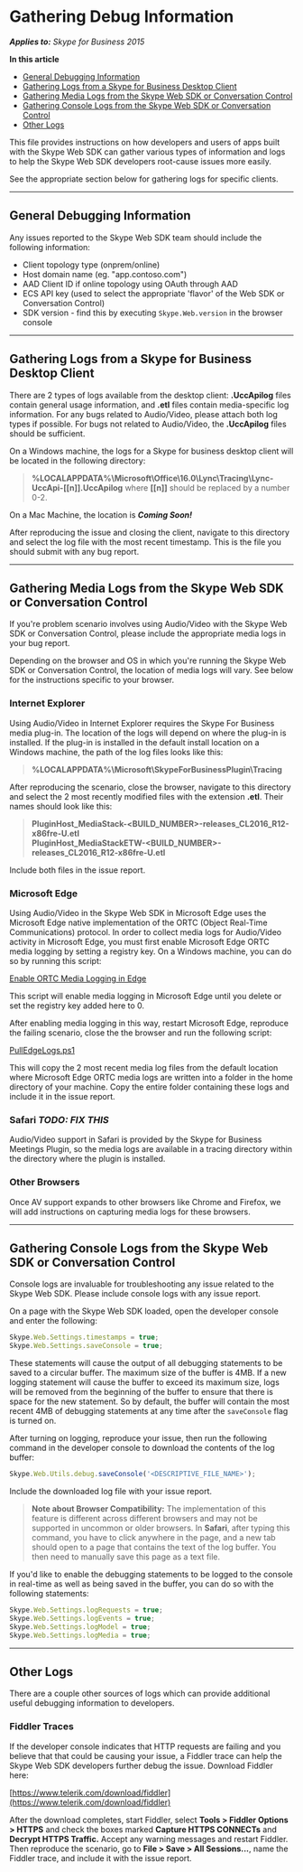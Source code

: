 # Gathering Debug Information

 _**Applies to:** Skype for Business 2015_

 **In this article**
- [General Debugging Information](#general-info) 
- [Gathering Logs from a Skype for Business Desktop Client](#sfb-desktop)
- [Gathering Media Logs from the Skype Web SDK or Conversation Control](#sdk-media)
- [Gathering Console Logs from the Skype Web SDK or Conversation Control](#sdk-console)
- [Other Logs](#other-logs)

This file provides instructions on how developers and users of apps built with the Skype Web SDK can gather various types of information and logs to help the Skype Web SDK developers root-cause issues more easily.

See the appropriate section below for gathering logs for specific clients.

---
<a name="general-info"></a>
## General Debugging Information

Any issues reported to the Skype Web SDK team should include the following information:

- Client topology type (onprem/online)
- Host domain name (eg. "app.contoso.com")
- AAD Client ID if online topology using OAuth through AAD
- ECS API key (used to select the appropriate 'flavor' of the Web SDK or Conversation Control)
- SDK version - find this by executing `Skype.Web.version` in the browser console 

---
<a name="sfb-desktop"></a>
## Gathering Logs from a Skype for Business Desktop Client

There are 2 types of logs available from the desktop client: **.UccApilog** files contain general usage information, and **.etl** files contain media-specific log information. For any bugs related to Audio/Video, please attach both log types if possible. For bugs not related to Audio/Video, the **.UccApilog** files should be sufficient.

On a Windows machine, the logs for a Skype for business desktop client will be located in the following directory:

>**%LOCALAPPDATA%\Microsoft\Office\16.0\Lync\Tracing\Lync-UccApi-[[n]].UccApilog** where **[[n]]**
should be replaced by a number 0-2.

On a Mac Machine, the location is _**Coming Soon!**_

After reproducing the issue and closing the client, navigate to this directory and select the log file with the most recent timestamp. This is the file you should submit with any bug report.

---
<a name="sdk-media"></a>
## Gathering Media Logs from the Skype Web SDK or Conversation Control

If you're problem scenario involves using Audio/Video with the Skype Web SDK or Conversation Control, please include the appropriate media logs in your bug report. 

Depending on the browser and OS in which you're running the Skype Web SDK or Conversation Control, the location of media logs will vary. See below for the instructions specific to your browser.

### Internet Explorer

Using Audio/Video in Internet Explorer requires the Skype For Business media plug-in. The location of the logs will depend on where the plug-in is installed. If the plug-in is installed in the default install location on a Windows machine, the path of the log files looks like this:

>**%LOCALAPPDATA%\Microsoft\SkypeForBusinessPlugin\Tracing**

After reproducing the scenario, close the browser, navigate to this directory and select the 2 most recently modified files with the extension **.etl**. Their names should look like this:

>**PluginHost_MediaStack-\<BUILD\_NUMBER\>-releases_CL2016_R12-x86fre-U.etl** <br>
**PluginHost_MediaStackETW-\<BUILD\_NUMBER\>-releases_CL2016_R12-x86fre-U.etl**

Include both files in the issue report.

### Microsoft Edge

Using Audio/Video in the Skype Web SDK in Microsoft Edge uses the Microsoft Edge native implementation of the ORTC (Object Real-Time Communications) protocol. In order to collect media logs for Audio/Video activity in Microsoft Edge, you must first enable Microsoft Edge ORTC media logging by setting a registry key. On a Windows machine, you can do so by running this script: 

[Enable ORTC Media Logging in Edge](../../../utils/EnableEdgeLogging.ps1)

This script will enable media logging in Microsoft Edge until you delete or set the registry key added here to 0.

After enabling media logging in this way, restart Microsoft Edge, reproduce the failing scenario, close the the browser and run the following script:

[PullEdgeLogs.ps1](../../../utils/pullEdgeLogs-external.ps1)

This will copy the 2 most recent media log files from the default location where Microsoft Edge ORTC media logs are written into a folder in the home directory of your machine. Copy the entire folder containing these logs and include it in the issue report.

### Safari _**TODO: FIX THIS**_

Audio/Video support in Safari is provided by the Skype for Business Meetings Plugin, so the media logs are available in a tracing directory within the directory where the plugin is installed.

### Other Browsers

Once AV support expands to other browsers like Chrome and Firefox, we will add instructions on capturing media logs for these browsers.

---
<a name="sdk-console"></a>
## Gathering Console Logs from the Skype Web SDK or Conversation Control

Console logs are invaluable for troubleshooting any issue related to the Skype Web SDK. Please include console logs with any issue report. 

On a page with the Skype Web SDK loaded, open the developer console and enter the following: 

``` js
Skype.Web.Settings.timestamps = true;
Skype.Web.Settings.saveConsole = true;
```

These statements will cause the output of all debugging statements to be saved to a circular buffer. The maximum size of the buffer is 4MB. If a new logging statement will cause the buffer to exceed its maximum size, logs will be removed from the beginning of the buffer to ensure that there is space for the new statement. So by default, the buffer will contain the most recent 4MB of debugging statements at any time after the `saveConsole` flag is turned on.

After turning on logging, reproduce your issue, then run the following command in the developer console to download the contents of the log buffer:

``` js
Skype.Web.Utils.debug.saveConsole('<DESCRIPTIVE_FILE_NAME>');
```

Include the downloaded log file with your issue report.

>**Note about Browser Compatibility:** The implementation of this feature is different across different browsers and may not be supported in uncommon or older browsers. In **Safari**, after typing this command, you have to click anywhere in the page, and a new tab should open to a page that contains the text of the log buffer. You then need to manually save this page as a text file.

If you'd like to enable the debugging statements to be logged to the console in real-time as well as being saved in the buffer, you can do so with the following statements:

``` js
Skype.Web.Settings.logRequests = true;
Skype.Web.Settings.logEvents = true;
Skype.Web.Settings.logModel = true;
Skype.Web.Settings.logMedia = true;
```

---
<a name="other-logs"></a>
## Other Logs

There are a couple other sources of logs which can provide additional useful debugging information to developers.

### Fiddler Traces

If the developer console indicates that HTTP requests are failing and you believe that that could be causing your issue, a Fiddler trace can help the Skype Web SDK developers further debug the issue. Download Fiddler here: 

[https://www.telerik.com/download/fiddler](https://www.telerik.com/download/fiddler)

After the download completes, start Fiddler, select **Tools > Fiddler Options > HTTPS** and check the boxes marked **Capture HTTPS CONNECTs** and **Decrypt HTTPS Traffic.** Accept any warning messages and restart Fiddler. Then reproduce the scenario, go to **File > Save > All Sessions...**, name the Fiddler trace, and include it with the issue report.